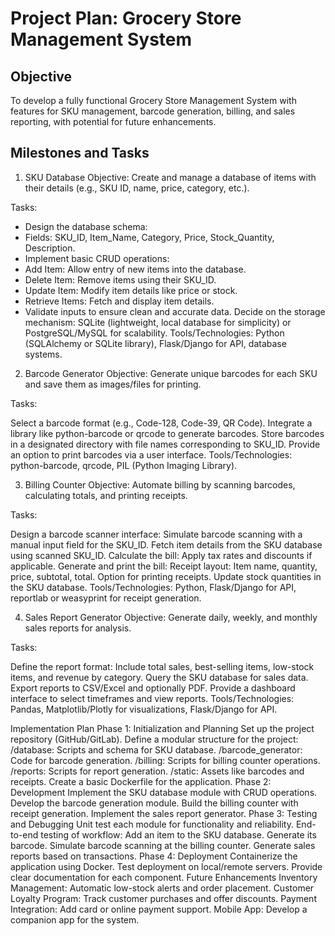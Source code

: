 # Project Plan: Grocery Store Management System
## Objective
To develop a fully functional Grocery Store Management System with features for SKU management, barcode generation, billing, and sales reporting, with potential for future enhancements.

## Milestones and Tasks

1. SKU Database
Objective: Create and manage a database of items with their details (e.g., SKU ID, name, price, category, etc.).

Tasks:

- Design the database schema:
- Fields: SKU_ID, Item_Name, Category, Price, Stock_Quantity, Description.
- Implement basic CRUD operations:
- Add Item: Allow entry of new items into the database.
- Delete Item: Remove items using their SKU_ID.
- Update Item: Modify item details like price or stock.
- Retrieve Items: Fetch and display item details.
- Validate inputs to ensure clean and accurate data.
Decide on the storage mechanism:
SQLite (lightweight, local database for simplicity) or PostgreSQL/MySQL for scalability.
Tools/Technologies: Python (SQLAlchemy or SQLite library), Flask/Django for API, database systems.

2. Barcode Generator
Objective: Generate unique barcodes for each SKU and save them as images/files for printing.

Tasks:

Select a barcode format (e.g., Code-128, Code-39, QR Code).
Integrate a library like python-barcode or qrcode to generate barcodes.
Store barcodes in a designated directory with file names corresponding to SKU_ID.
Provide an option to print barcodes via a user interface.
Tools/Technologies: python-barcode, qrcode, PIL (Python Imaging Library).

3. Billing Counter
Objective: Automate billing by scanning barcodes, calculating totals, and printing receipts.

Tasks:

Design a barcode scanner interface:
Simulate barcode scanning with a manual input field for the SKU_ID.
Fetch item details from the SKU database using scanned SKU_ID.
Calculate the bill:
Apply tax rates and discounts if applicable.
Generate and print the bill:
Receipt layout: Item name, quantity, price, subtotal, total.
Option for printing receipts.
Update stock quantities in the SKU database.
Tools/Technologies: Python, Flask/Django for API, reportlab or weasyprint for receipt generation.

4. Sales Report Generator
Objective: Generate daily, weekly, and monthly sales reports for analysis.

Tasks:

Define the report format:
Include total sales, best-selling items, low-stock items, and revenue by category.
Query the SKU database for sales data.
Export reports to CSV/Excel and optionally PDF.
Provide a dashboard interface to select timeframes and view reports.
Tools/Technologies: Pandas, Matplotlib/Plotly for visualizations, Flask/Django for API.

Implementation Plan
Phase 1: Initialization and Planning
Set up the project repository (GitHub/GitLab).
Define a modular structure for the project:
/database: Scripts and schema for SKU database.
/barcode_generator: Code for barcode generation.
/billing: Scripts for billing counter operations.
/reports: Scripts for report generation.
/static: Assets like barcodes and receipts.
Create a basic Dockerfile for the application.
Phase 2: Development
Implement the SKU database module with CRUD operations.
Develop the barcode generation module.
Build the billing counter with receipt generation.
Implement the sales report generator.
Phase 3: Testing and Debugging
Unit test each module for functionality and reliability.
End-to-end testing of workflow:
Add an item to the SKU database.
Generate its barcode.
Simulate barcode scanning at the billing counter.
Generate sales reports based on transactions.
Phase 4: Deployment
Containerize the application using Docker.
Test deployment on local/remote servers.
Provide clear documentation for each component.
Future Enhancements
Inventory Management: Automatic low-stock alerts and order placement.
Customer Loyalty Program: Track customer purchases and offer discounts.
Payment Integration: Add card or online payment support.
Mobile App: Develop a companion app for the system.